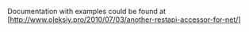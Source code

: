 Documentation with examples could be found at [http://www.oleksiy.pro/2010/07/03/another-restapi-accessor-for-net/]